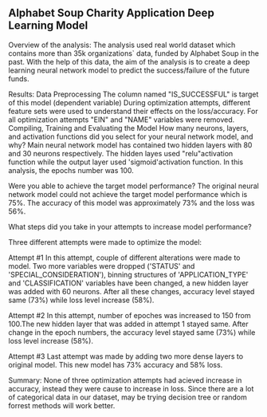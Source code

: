## Alphabet Soup Charity Application Deep Learning Model
Overview of the analysis:
The analysis used real world dataset which contains more than 35k organizations` data, funded by Alphabet Soup in the past. With the help of this data, the aim of the analysis is to create a deep learning neural network model to predict the success/failure of the future funds.

Results:
Data Preprocessing
The column named "IS_SUCCESSFUL" is target of this model (dependent variable)
During optimization attempts, different feature sets were used to understand their effects on the loss/accuracy.
For all optimization attempts "EIN" and "NAME" variables were removed.
Compiling, Training and Evaluating the Model
How many neurons, layers, and activation functions did you select for your neural network model, and why?
Main neural network model has contained two hidden layers with 80 and 30 neurons respectively. The hidden layes used "relu"activation function while the output layer used 'sigmoid'activation function. In this analysis, the epochs number was 100.

Were you able to achieve the target model performance?
The original neural network model could not achieve the target model performance which is 75%. The accuracy of this model was approximately 73% and the loss was 56%.

What steps did you take in your attempts to increase model performance?

Three different attempts were made to optimize the model:

Attempt #1 In this attempt, couple of different alterations were made to model. Two more variables were dropped ('STATUS' and 'SPECIAL_CONSIDERATION'), binning structures of 'APPLICATION_TYPE' and 'CLASSIFICATION' variables have been changed, a new hidden layer was added with 60 neurons. After all these changes, accuracy level stayed same (73%) while loss level increase (58%).

Attempt #2 In this attempt, number of epoches was increased to 150 from 100.The new hidden layer that was added in attempt 1 stayed same. After change in the epoch numbers, the accuracy level stayed same (73%) while loss level increase (58%).

Attempt #3 Last attempt was made by adding two more dense layers to original model. This new model has 73% accuracy and 58% loss.

Summary:
None of three optimization attempts had acieved increase in accuracy, instead they were cause to increase in loss. Since there are a lot of categorical data in our dataset, may be trying decision tree or random forrest methods will work better.
